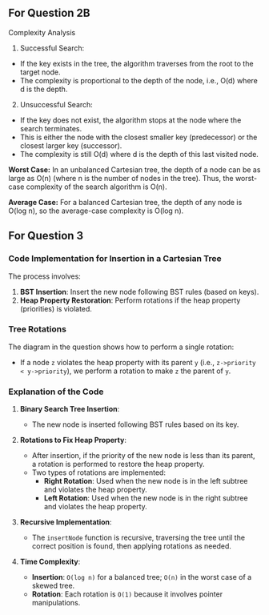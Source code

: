 ## For Question 2B
Complexity Analysis
1. Successful Search:
- If the key exists in the tree, the algorithm traverses from the root to the target node.
- The complexity is proportional to the depth of the node, i.e., O(d) where d is the depth.
2. Unsuccessful Search:
- If the key does not exist, the algorithm stops at the node where the search terminates.
- This is either the node with the closest smaller key (predecessor) or the closest larger key (successor).
- The complexity is still O(d) where d is the depth of this last visited node.

**Worst Case:**
In an unbalanced Cartesian tree, the depth of a node can be as large as O(n) (where n is the number of nodes in the tree).
Thus, the worst-case complexity of the search algorithm is O(n).

**Average Case:**
For a balanced Cartesian tree, the depth of any node is O(log n), so the average-case complexity is O(log n).

## For Question 3
### Code Implementation for Insertion in a Cartesian Tree

The process involves:

1.  **BST Insertion**: Insert the new node following BST rules (based on keys).
2.  **Heap Property Restoration**: Perform rotations if the heap property (priorities) is violated.

### Tree Rotations

The diagram in the question shows how to perform a single rotation:

-   If a node `z` violates the heap property with its parent `y` (i.e., `z->priority < y->priority`), we perform a rotation to make `z` the parent of `y`.

### Explanation of the Code

1.  **Binary Search Tree Insertion**:

    -   The new node is inserted following BST rules based on its key.
2.  **Rotations to Fix Heap Property**:

    -   After insertion, if the priority of the new node is less than its parent, a rotation is performed to restore the heap property.
    -   Two types of rotations are implemented:
        -   **Right Rotation**: Used when the new node is in the left subtree and violates the heap property.
        -   **Left Rotation**: Used when the new node is in the right subtree and violates the heap property.
3.  **Recursive Implementation**:

    -   The `insertNode` function is recursive, traversing the tree until the correct position is found, then applying rotations as needed.
4.  **Time Complexity**:

    -   **Insertion**: `O(log n)` for a balanced tree; `O(n)` in the worst case of a skewed tree.
    -   **Rotation**: Each rotation is `O(1)` because it involves pointer manipulations.